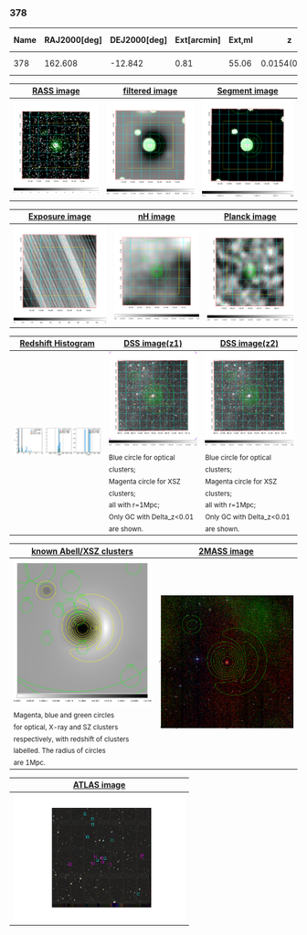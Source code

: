 <div STYLE="page-break-after: always;"></div>

### 378

|Name|RAJ2000[deg]|DEJ2000[deg] |Ext[arcmin]| Ext,ml | z | z_src| C|GC(XSZ,Delta_z<0.01)| GC(OPT,Delta_z<0.01)|GC| R_sig[arcmin] | R500[arcmin] | R500[Mpc]| CRsig[c/s] | CR500[c/s] |L500[1E44 erg/s]|F500[1E-12 erg/s/cm^2]| M500[1E14 Msun]|Tx[keV]|Cnt_sig|Beta|Rc[arcmin]|Comment|Alias|
|---|---|---|---|---|---|------|---|--------|---------|----------|---|---|---|---|---|---|---|---|---|---|---|---|---|---|
|378| 162.608| -12.842| 0.81| 55.06| 0.0154(0.005)| z1, z_xsz| B| MCXC| N| MCXC, N| 27.662| 27.379| 0.516| 0.583(0.070)| 0.582(0.070)| 0.043(0.003)| 7.991(0.567)| 0.40(0.01)| 1.21(0.03)| 236.3| 0.955(-0.054+0.033)| 2.977(-0.252+0.188)| -| k015|

|[RASS image](../image/378/378_img.pdf)|[filtered image](../image/378/378_fil.pdf)|[Segment image](../image/378/378_seg.pdf)|
|-------------------|--------------------|-------------------|
| <img src="../image/378/378_img.png" width="300">  | <img src="../image/378/378_fil.png" width="300">   | <img src="../image/378/378_seg.png" width="300">  |

|[Exposure image](../image/378/378_mex.pdf)| [nH image](../image/378/378_nh.pdf)| [Planck image](../image/378/378_p.pdf)|
|-------------------|--------------------|-------------------|
|<img src="../image/378/378_mex.png" width="300">   | <img src="../image/378/378_nh.png" width="300">    | <img src="../image/378/378_p.png" width="300"> |

|[Redshift Histogram](../image/378/378_zg.pdf) | [DSS image(z1)](../image/378/378_dss_z1.pdf)      |  [DSS image(z2)](../image/378/378_dss_z2.pdf)    |
|-------------------|--------------------|-------------------|
|<img src="../image/378/378_zg.png" width="300"> |<img src="../image/378/378_dss_z1.png" width="300"> <sub><br>Blue circle for optical clusters; <br>Magenta circle for XSZ clusters; <br>all with r=1Mpc; <br>Only GC with Delta_z<0.01 are shown. </sub>| <img src="../image/378/378_dss_z2.png" width="300"><sub><br>Blue circle for optical clusters; <br>Magenta circle for XSZ clusters; <br>all with r=1Mpc; <br>Only GC with Delta_z<0.01 are shown. </sub> |

|[known Abell/XSZ clusters](../image/378/378_gc.pdf) | [2MASS image](../image/378/378_2mass.pdf)      |
|-------------------|-------------------|
|<img src=../image/378/378_gc.png width="300"> <br><sub>Magenta, blue and green circles <br>for optical, X-ray and SZ clusters <br>respectively, with redshift of clusters <br>labelled. The radius of circles <br>are 1Mpc.</sub>|<img src="../image/378/378_2mass.png" width="300">  |

|[ATLAS image](../image/378/378_s.pdf)        |
|-------------------|
| <img src="../image/378/378_s.pdf" width="300">  |
